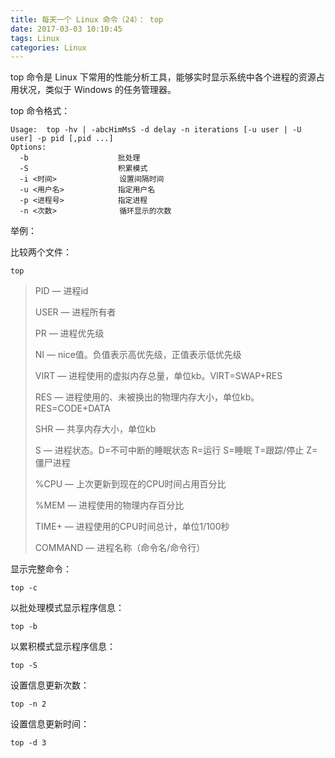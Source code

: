 ```yaml
---
title: 每天一个 Linux 命令（24）： top
date: 2017-03-03 10:10:45
tags: Linux
categories: Linux
---
```


top 命令是 Linux 下常用的性能分析工具，能够实时显示系统中各个进程的资源占用状况，类似于 Windows 的任务管理器。

<!-- more -->

top 命令格式：

```shell
Usage:  top -hv | -abcHimMsS -d delay -n iterations [-u user | -U user] -p pid [,pid ...]
Options:
  -b					批处理
  -S					积累模式
  -i <时间>			   设置间隔时间
  -u <用户名> 			  指定用户名
  -p <进程号> 			  指定进程
  -n <次数>  			   循环显示的次数
```

举例：

比较两个文件：

```shell
top
```
> PID — 进程id
>
> USER — 进程所有者
>
> PR — 进程优先级
>
> NI — nice值。负值表示高优先级，正值表示低优先级
>
> VIRT — 进程使用的虚拟内存总量，单位kb。VIRT=SWAP+RES 
>
> RES — 进程使用的、未被换出的物理内存大小，单位kb。RES=CODE+DATA
>
> SHR — 共享内存大小，单位kb
>
> S — 进程状态。D=不可中断的睡眠状态 R=运行 S=睡眠 T=跟踪/停止 Z=僵尸进程
>
> %CPU — 上次更新到现在的CPU时间占用百分比
>
> %MEM — 进程使用的物理内存百分比
>
> TIME+ — 进程使用的CPU时间总计，单位1/100秒
>
> COMMAND — 进程名称（命令名/命令行）

显示完整命令：

```shell
top -c
```
以批处理模式显示程序信息：

```shell
top -b
```

以累积模式显示程序信息：

```
top -S
```

设置信息更新次数：

```
top -n 2
```

设置信息更新时间：

```
top -d 3
```

